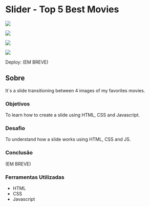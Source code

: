 # Slider - Top 5 Best Movies

![](./)

![](./)

![](./)

![](./)

Deploy: (EM BREVE)

## Sobre

It´s a slide transitioning between 4 images of my favorites movies.

### Objetivos

To learn how to create a slide using HTML, CSS and Javascript.

### Desafio

To understand how a slide works using HTML, CSS and JS.

### Conclusão

(EM BREVE)

### Ferramentas Utilizadas

- HTML
- CSS
- Javascript
